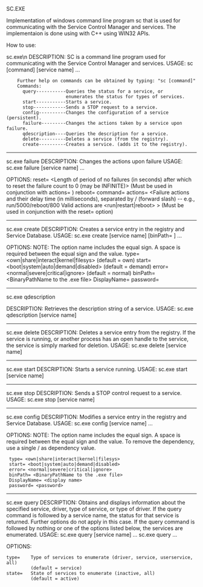 SC.EXE

Implementation of windows command line program sc that is used for communicating with the Service Control Manager and services. The implementaion is done using with C++ using WIN32 APIs.

How to use:


sc.exe\n
DESCRIPTION:
        SC is a command line program used for communicating with the Service Control Manager and services.
USAGE:
        sc [command] [service name] <option1> <option2>...

        Further help on commands can be obtained by typing: "sc [command]" 
        Commands:
          query-----------Queries the status for a service, or
                          enumerates the status for types of services.
          start-----------Starts a service.
          stop------------Sends a STOP request to a service.
          config----------Changes the configuration of a service (persistent).
          failure---------Changes the actions taken by a service upon failure.
          qdescription----Queries the description for a service.
          delete----------Deletes a service (from the registry).
          create----------Creates a service. (adds it to the registry).
          
--------------------

sc.exe failure
DESCRIPTION:
        Changes the actions upon failure
USAGE:
        sc.exe failure [service name] <option1> <option2>...

OPTIONS:
        reset=   <Length of period of no failures (in seconds)
                  after which to reset the failure count to 0 (may be INFINITE)>
                  (Must be used in conjunction with actions= )
        reboot=  <Message broadcast before rebooting on failure>
        command= <Command line to be run on failure>
        actions= <Failure actions and their delay time (in milliseconds),
                  separated by / (forward slash) -- e.g., run/5000/reboot/800
                  Valid actions are <run|restart|reboot> >
                  (Must be used in conjunction with the reset= option)

--------------------
sc.exe create
DESCRIPTION:
        Creates a service entry in the registry and Service Database.
USAGE:
        sc.exe create [service name] [binPath= ] <option1> <option2>...

OPTIONS:
NOTE: The option name includes the equal sign.
      A space is required between the equal sign and the value.
 type= <own|share|interact|kernel|filesys>
       (default = own)
 start= <boot|system|auto|demand|disabled>
       (default = demand)
 error= <normal|severe|critical|ignore>
       (default = normal)
 binPath= <BinaryPathName to the .exe file>
 DisplayName= <display name>
 password= <password>

--------------

sc.exe qdescription

DESCRIPTION:
        Retrieves the description string of a service.
USAGE:
        sc.exe qdescription [service name] 


-----------------

sc.exe delete
DESCRIPTION:
        Deletes a service entry from the registry. If the service is running, or another process has an open handle to the service, the service is simply marked for deletion.
USAGE:
        sc.exe delete [service name]


----------------

sc.exe start
DESCRIPTION:
        Starts a service running.
USAGE:
        sc.exe start [service name] 

-----------------

sc.exe stop
DESCRIPTION:
        Sends a STOP control request to a service.
USAGE:
        sc.exe stop [service name] 

-------------------

sc.exe config
DESCRIPTION:
        Modifies a service entry in the registry and Service Database.
USAGE:
        sc.exe config [service name] <option1> <option2>...

OPTIONS:
NOTE: The option name includes the equal sign.
      A space is required between the equal sign and the value. To remove the dependency, use a single / as dependency value.
 
     type= <own|share|interact|kernel|filesys>
     start= <boot|system|auto|demand|disabled>
     error= <normal|severe|critical|ignore>
     binPath= <BinaryPathName to the .exe file>
     DisplayName= <display name>
     password= <password>

-------------

sc.exe query
DESCRIPTION:
        Obtains and displays information about the specified service, driver, type of service, or type of driver. If the query command is followed by a service name, the status for that service is returned.  Further options do not apply in this case.  If the query command is followed by nothing or one of the options listed below, the services are enumerated.
USAGE:
        sc.exe query [service name] <option1> <option2>...
        sc.exe query <option1> <option2>...

OPTIONS:

    type=    Type of services to enumerate (driver, service, userservice, all)
             (default = service)
    state=   State of services to enumerate (inactive, all)
             (default = active)


